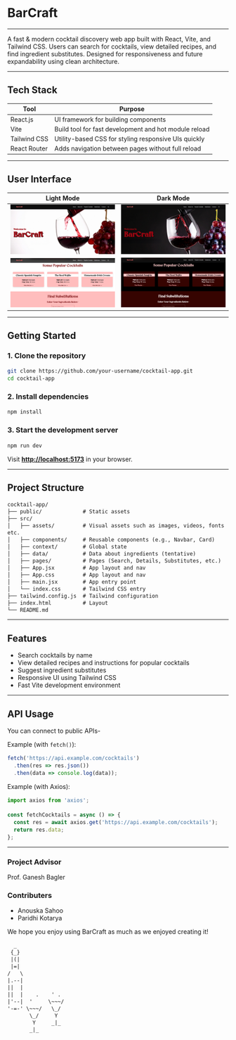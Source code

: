 # BarCraft
---

A fast & modern cocktail discovery web app built with React, Vite, and Tailwind CSS. Users can search for cocktails, view detailed recipes, and find ingredient substitutes. Designed for responsiveness and future expandability using clean architecture.

---

## Tech Stack

| Tool            | Purpose                                                                 |
|------------------|-------------------------------------------------------------------------|
| React.js         | UI framework for building components                                    |
| Vite             | Build tool for fast development and hot module reload                   |
| Tailwind CSS     | Utility-based CSS for styling responsive UIs quickly                    |
| React Router     | Adds navigation between pages without full reload                       |

---

## User Interface

| Light Mode | Dark Mode |
|-----------|------------|
| ![Light Home](./src/assets/light1.png) | ![Dark Home](./src/assets/dark1.png) |
| ![Light Subs](./src/assets/light2.png) | ![Dark Subs](./src/assets/dark2.png) |

---

## Getting Started

### 1. Clone the repository

```bash
git clone https://github.com/your-username/cocktail-app.git
cd cocktail-app
````

### 2. Install dependencies

```bash
npm install
```

### 3. Start the development server

```bash
npm run dev
```

Visit **[http://localhost:5173](http://localhost:5173)** in your browser.

---

## Project Structure

```
cocktail-app/
├── public/             # Static assets
├── src/
│   ├── assets/         # Visual assets such as images, videos, fonts etc.
│   ├── components/     # Reusable components (e.g., Navbar, Card)
│   ├── context/        # Global state
│   ├── data/           # Data about ingredients (tentative)
│   ├── pages/          # Pages (Search, Details, Substitutes, etc.)
│   ├── App.jsx         # App layout and nav
│   ├── App.css         # App layout and nav
│   ├── main.jsx        # App entry point
│   └── index.css       # Tailwind CSS entry
├── tailwind.config.js  # Tailwind configuration
├── index.html          # Layout
└── README.md
```

---

## Features

*  Search cocktails by name
*  View detailed recipes and instructions for popular cocktails
*  Suggest ingredient substitutes
*  Responsive UI using Tailwind CSS
*  Fast Vite development environment

---

## API Usage

You can connect to public APIs-

Example (with `fetch()`):

```js
fetch('https://api.example.com/cocktails')
  .then(res => res.json())
  .then(data => console.log(data));
```

Example (with Axios):

```js
import axios from 'axios';

const fetchCocktails = async () => {
  const res = await axios.get('https://api.example.com/cocktails');
  return res.data;
};
```
---
### Project Advisor
Prof. Ganesh Bagler

### Contributers
- Anouska Sahoo
- Paridhi Kotarya

We hope you enjoy using BarCraft as much as we enjoyed creating it!


```
  _
 {_}
 |(|
 |=|
/   \
|.--|
||  |
||  |    .    ' .
|'--|  '     \~~~/
'-=-' \~~~/   \_/
       \_/     Y
        Y     _|_
       _|_
```
